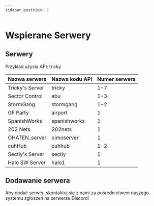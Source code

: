 ```yaml
---
sidebar_position: 2
---
```


# Wspierane Serwery

## Serwery
Przykład użycia API: <span class="code-text">tricky<numer></span>

| Nazwa serwera   | Nazwa kodu API | Numer serwera |
| --------------- | -------------- | ------------- |
| Tricky's Server | tricky         | 1-7           |
| Sector Control  | abu            | 1-3           |
| StormGang       | stormgang      | 1-2           |
| GF Party        | airport        | 1             |
| SpanishWorks    | spanishworks   | 1             |
| 202 Nets        | 202nets        | 1             |
| OHATEN_server   | oimoserver     | 1             |
| cuhHub          | cuhhub         | 1-2           |
| Sectly's Server | sectly         | 1             |
| Halo SW Server  | halo1          | 1             |

## Dodawanie serwera
Aby dodać serwer, skontaktuj się z nami za pośrednictwem naszego systemu zgłoszeń na serwerze Discord!